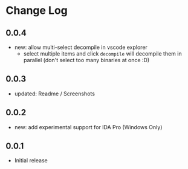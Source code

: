 # Change Log

## 0.0.4
- new: allow multi-select decompile in vscode explorer
  - select multiple items and click `decompile` will decompile them in parallel (don't select too many binaries at once :D)

## 0.0.3
- updated: Readme / Screenshots

## 0.0.2
- new: add experimental support for IDA Pro (Windows Only)

## 0.0.1
- Initial release
